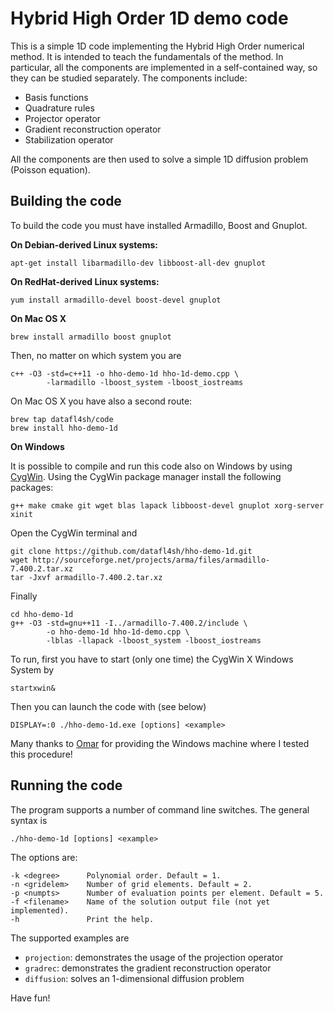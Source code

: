 Hybrid High Order 1D demo code
==============================

This is a simple 1D code implementing the Hybrid High Order numerical method. It is intended to teach the fundamentals of the method. In particular, all the components are implemented in a self-contained way, so they can be studied separately. The components include:
 
 * Basis functions
 * Quadrature rules
 * Projector operator
 * Gradient reconstruction operator
 * Stabilization operator

All the components are then used to solve a simple 1D diffusion problem (Poisson equation).

Building the code
-----------------

To build the code you must have installed Armadillo, Boost and Gnuplot.

__On Debian-derived Linux systems:__

    apt-get install libarmadillo-dev libboost-all-dev gnuplot
    
__On RedHat-derived Linux systems:__

	yum install armadillo-devel boost-devel gnuplot

__On Mac OS X__

    brew install armadillo boost gnuplot
    
Then, no matter on which system you are
	
	c++ -O3 -std=c++11 -o hho-demo-1d hho-1d-demo.cpp \
	        -larmadillo -lboost_system -lboost_iostreams
           
On Mac OS X you have also a second route:

    brew tap datafl4sh/code
    brew install hho-demo-1d
    
__On Windows__

It is possible to compile and run this code also on Windows by using [CygWin](https://cygwin.com). Using the CygWin package manager install the following packages:
 
    g++ make cmake git wget blas lapack libboost-devel gnuplot xorg-server xinit
    
Open the CygWin terminal and

    git clone https://github.com/datafl4sh/hho-demo-1d.git
    wget http://sourceforge.net/projects/arma/files/armadillo-7.400.2.tar.xz
    tar -Jxvf armadillo-7.400.2.tar.xz
    
Finally
    
    cd hho-demo-1d
    g++ -O3 -std=gnu++11 -I../armadillo-7.400.2/include \
            -o hho-demo-1d hho-1d-demo.cpp \
	        -lblas -llapack -lboost_system -lboost_iostreams
	        
To run, first you have to start (only one time) the CygWin X Windows System by

    startxwin&
    
Then you can launch the code with (see below)
    
    DISPLAY=:0 ./hho-demo-1d.exe [options] <example>
    
Many thanks to [Omar](http://blog.solidspace.org) for providing the Windows machine where I tested this procedure!

Running the code
----------------

The program supports a number of command line switches. The general syntax is

    ./hho-demo-1d [options] <example>
    
The options are:

    -k <degree>      Polynomial order. Default = 1.
    -n <gridelem>    Number of grid elements. Default = 2.
    -p <numpts>      Number of evaluation points per element. Default = 5.
    -f <filename>    Name of the solution output file (not yet implemented).
    -h               Print the help.
    
The supported examples are

 * `projection`: demonstrates the usage of the projection operator
 * `gradrec`: demonstrates the gradient reconstruction operator
 * `diffusion`: solves an 1-dimensional diffusion problem
      
Have fun!
